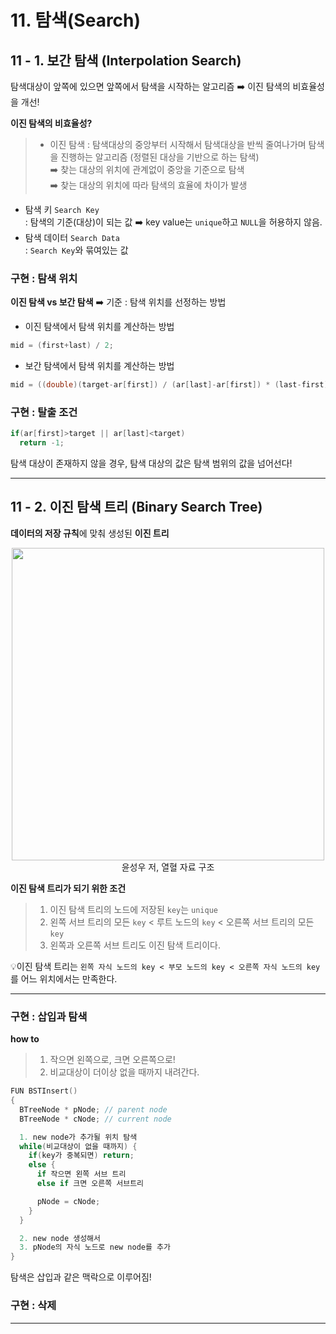 
# 11. 탐색(Search)

## 11 - 1. 보간 탐색 (Interpolation Search)
탐색대상이 앞쪽에 있으면 앞쪽에서 탐색을 시작하는 알고리즘 ➡️ 이진 탐색의 비효율성을 개선!  

**이진 탐색의 비효율성?**
> - 이진 탐색 : 탐색대상의 중앙부터 시작해서 탐색대상을 반씩 줄여나가며 탐색을 진행하는 알고리즘 (정렬된 대상을 기반으로 하는 탐색)  
> ➡️ 찾는 대상의 위치에 관계없이 중앙을 기준으로 탐색  
> ➡️ 찾는 대상의 위치에 따라 탐색의 효율에 차이가 발생

- 탐색 키 `Search Key`  
  : 탐색의 기준(대상)이 되는 값 ➡️ key value는 `unique`하고 `NULL`을 허용하지 않음.
- 탐색 데이터 `Search Data`  
  : `Search Key`와 묶여있는 값

### 구현 : 탐색 위치
**이진 탐색 vs 보간 탐색** ➡️ 기준 : 탐색 위치를 선정하는 방법  
- 이진 탐색에서 탐색 위치를 계산하는 방법
```c
mid = (first+last) / 2;
```
- 보간 탐색에서 탐색 위치를 계산하는 방법
```c
mid = ((double)(target-ar[first]) / (ar[last]-ar[first]) * (last-first)) + first;
```

### 구현 : 탈출 조건
```c
if(ar[first]>target || ar[last]<target)
  return -1;
```
탐색 대상이 존재하지 않을 경우, 탐색 대상의 값은 탐색 범위의 값을 넘어선다!

---
## 11 - 2. 이진 탐색 트리 (Binary Search Tree)
**데이터의 저장 규칙**에 맞춰 생성된 **이진 트리**  

<p align=center><img src="https://user-images.githubusercontent.com/31379392/147735196-ab57a9b6-826e-4bcd-900a-2a82937ccefa.jpg" width = "500"><br>윤성우 저, 열혈 자료 구조</p>

**이진 탐색 트리가 되기 위한 조건**  
>1. 이진 탐색 트리의 노드에 저장된 `key`는 `unique`  
>2. 왼쪽 서브 트리의 모든 `key` < 루트 노드의 `key` < 오른쪽 서브 트리의 모든 `key`  
>3. 왼쪽과 오른쪽 서브 트리도 이진 탐색 트리이다.

💡이진 탐색 트리는 `왼쪽 자식 노드의 key < 부모 노드의 key < 오른쪽 자식 노드의 key`를 어느 위치에서는 만족한다.  

---

### 구현 : 삽입과 탐색
**how to**
> 1. 작으면 왼쪽으로, 크면 오른쪽으로!  
> 2. 비교대상이 더이상 없을 때까지 내려간다.  

```c
FUN BSTInsert()
{
  BTreeNode * pNode; // parent node
  BTreeNode * cNode; // current node

  1. new node가 추가될 위치 탐색
  while(비교대상이 없을 때까지) {
    if(key가 중복되면) return;
    else {
      if 작으면 왼쪽 서브 트리
      else if 크면 오른쪽 서브트리

      pNode = cNode;
    }
  }

  2. new node 생성해서
  3. pNode의 자식 노드로 new node를 추가
}
```
탐색은 삽입과 같은 맥락으로 이루어짐!

### 구현 : 삭제





---
